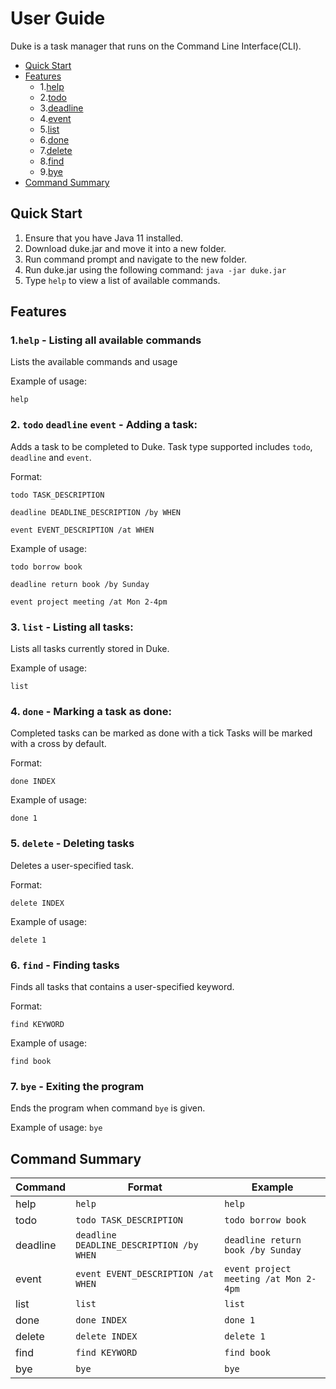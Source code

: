 # User Guide

Duke is a task manager that runs on the Command Line Interface(CLI).

* [Quick Start](#quick-start)
* [Features](#features) 
    * 1.[help](#1help---listing-all-available-commands)
    * 2.[todo](#2-todo-deadline-event---adding-a-task)
    * 3.[deadline](#2-todo-deadline-event---adding-a-task)
    * 4.[event](#2-todo-deadline-event---adding-a-task)
    * 5.[list](#3-list---listing-all-tasks)
    * 6.[done](#4-done---marking-a-task-as-done)
    * 7.[delete](#5-delete---deleting-tasks)
    * 8.[find](#6-find---finding-tasks)
    * 9.[bye](#7-bye---exiting-the-program)
* [Command Summary](https://github.com/xuche123/ip/tree/master/docs#command-summary)

## Quick Start

1. Ensure that you have Java 11 installed.
2. Download duke.jar and move it into a new folder.
3. Run command prompt and navigate to the new folder.
4. Run duke.jar using the following command: `java -jar duke.jar`
5. Type `help` to view a list of available commands.



## Features 

### 1.`help` - Listing all available commands
Lists the available commands and usage

Example of usage: 

`help`
### 2. `todo` `deadline` `event` - Adding a task:  
Adds a task to be completed to Duke. Task type
supported includes `todo`, `deadline` and `event`.


Format:

`todo TASK_DESCRIPTION`

`deadline DEADLINE_DESCRIPTION /by WHEN`

`event EVENT_DESCRIPTION /at WHEN`

Example of usage: 

`todo borrow book` 

`deadline return book /by Sunday`

`event project meeting /at Mon 2-4pm`
### 3. `list` - Listing all tasks:
Lists all tasks currently stored in Duke.

Example of usage: 

`list`
### 4. `done` - Marking a task as done:
Completed tasks can be marked as done with a tick
Tasks will be marked with a cross by default.

Format:

`done INDEX`

Example of usage: 

`done 1`
### 5. `delete` - Deleting tasks
Deletes a user-specified task.

Format:

`delete INDEX`

Example of usage: 

`delete 1`
### 6. `find` - Finding tasks
Finds all tasks that contains a user-specified keyword.

Format:

`find KEYWORD`

Example of usage: 

`find book`

### 7. `bye` - Exiting the program
Ends the program when command `bye` is given.

Example of usage: 
`bye` 



## Command Summary

Command|Format|Example
-------|------|-------
help|`help`|`help`
todo|`todo TASK_DESCRIPTION`|`todo borrow book`
deadline|`deadline DEADLINE_DESCRIPTION /by WHEN`|`deadline return book /by Sunday`
event|`event EVENT_DESCRIPTION /at WHEN`|`event project meeting /at Mon 2-4pm`
list|`list`|`list`
done|`done INDEX`|`done 1`
delete|`delete INDEX`|`delete 1`
find|`find KEYWORD`|`find book`
bye|`bye` |`bye` 